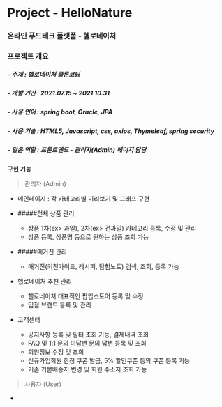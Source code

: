 # Project - HelloNature
### 온라인 푸드테크 플랫폼 - 헬로네이처

### 프로젝트 개요
##### -  주제  :  헬로네이처 클론코딩 
##### -  개발 기간  :  2021.07.15 ~ 2021.10.31
##### -  사용 언어  :  spring boot, Oracle, JPA
##### -  사용 기술  :  HTML5, Javascript, css, axios, Thymeleaf, spring security
##### -  맡은 역할  : 프론트엔드 - 관리자(Admin) 페이지 담당

**구현 기능**
> 관리자 (Admin)
+ 메인페이지 : 각 카테고리별 미리보기 및 그래프 구현

+ #####전체 상품 관리
   + 상품 1차(ex> 과일), 2차(ex> 건과일) 카테고리 등록, 수정 및 관리
   + 상품 등록, 상품명 등으로 원하는 상품 조회 가능
           
+ #####매거진 관리 
   +  매거진(키친가이드, 레시피, 탐험노트) 검색, 조회, 등록 가능
   
+ 헬로네이처 추천 관리 
  + 헬로네이처 대표적인 팝업스토어 등록 및 수정
  + 입점 브랜드 등록 및 관리
  
+ 고객센터 
   + 공지사항 등록 및 필터 조회 기능, 결제내역 조회
   + FAQ 및 1:1 문의 미답변 문의 답변 등록 및 조회
   + 회원정보 수정 및 조회
   + 신규가입회원 한정 쿠폰 발급, 5% 할인쿠폰 등의 쿠폰 등록 기능
   + 기존 기본배송지 변경 및 회원 주소지 조회 가능 
            

> 사용자 (User)
+ 


